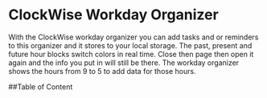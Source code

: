 # ClockWise Workday Organizer
With the ClockWise workday organizer you can add tasks and or reminders to this organizer and it stores to your local storage.  The past, present and future hour blocks switch colors in real time.  Close then page then open it again and the info you put in will still be there.  The workday organizer shows the hours from 9 to 5 to add data for those hours.  

##Table of Content 
